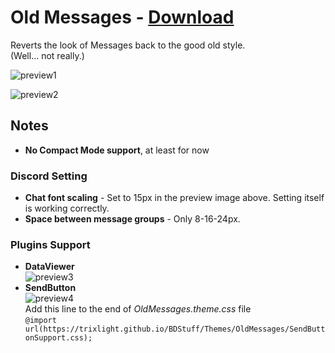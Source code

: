 # Old Messages - [Download](https://raw.githubusercontent.com/Trixlight/BDStuff/master/Themes/OldMessages/OldMessages.theme.css)

Reverts the look of Messages back to the good old style.  
(Well... not really.)

![preview1](https://Trixlight.github.io/BDStuff/Themes/OldMessages/Preview1.png)

![preview2](https://Trixlight.github.io/BDStuff/Themes/OldMessages/Preview2.png)

## Notes
* **No Compact Mode support**, at least for now

### Discord Setting
* **Chat font scaling** - Set to 15px in the preview image above. Setting itself is working correctly.
* **Space between message groups** - Only 8-16-24px.

### Plugins Support
* **DataViewer**  
![preview3](https://Trixlight.github.io/BDStuff/Themes/OldMessages/Preview3.png)
* **SendButton**  
![preview4](https://Trixlight.github.io/BDStuff/Themes/OldMessages/Preview4.png)  
Add this line to the end of *OldMessages.theme.css* file  
```@import url(https://trixlight.github.io/BDStuff/Themes/OldMessages/SendButtonSupport.css);```
